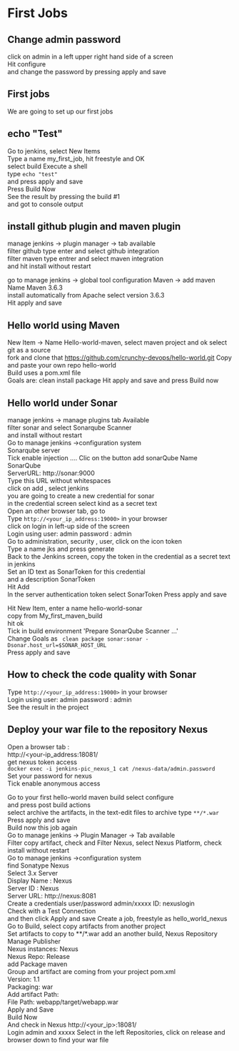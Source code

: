 # First Jobs
## Change admin password 
click on admin in a left upper right hand side of a screen  
Hit configure  
and change the password by pressing  apply and save  

## First jobs
We are going to set up our first jobs    

## echo "Test" 
Go to jenkins, select New Items  
Type a name my_first_job, hit freestyle and OK      
select build Execute a shell   
type ```echo "test"```  
and press  apply and save   
Press Build Now  
See the result by pressing the build #1  
and got to console output  

## install github plugin and maven plugin   
manage jenkins -> plugin manager -> tab available     
filter github type enter and select github integration  
filter maven type entrer and select maven integration     
and hit install without restart  

go to manage jenkins -> global tool configuration 
Maven -> add maven    
Name Maven 3.6.3  
install automatically from Apache select version 3.6.3  
Hit apply and save

## Hello world using Maven 
New Item -> Name Hello-world-maven, select  maven project and ok 
select git as a source   
fork and clone that https://github.com/crunchy-devops/hello-world.git
Copy and paste your own repo hello-world  
Build uses a pom.xml file   
Goals are: clean install package 
Hit apply and save 
and press Build now 

## Hello world under Sonar 
manage jenkins -> manage plugins  tab Available     
filter sonar and select Sonarqube Scanner  
and install without restart  
Go to manage jenkins ->configuration system   
Sonarqube server   
Tick enable injection  ....
Clic on the button add sonarQube
Name SonarQube  
ServerURL: http://sonar:9000    
Type this URL without whitespaces  
click on  add , select jenkins   
you are going to create a new credential for sonar     
in the credential screen select kind as a secret text   
Open an other browser tab, go to  
Type ```http://<your_ip_address:19000>``` in your browser    
click on login in left-up side of the screen    
Login using user: admin  password : admin  
Go to administration, security , user, click on the icon token  
Type a name jks and  press generate     
Back to the Jenkins screen, copy the token in the credential as a secret text in jenkins     
Set an ID text as SonarToken for this credential    
and a description SonarToken     
Hit Add  
In the server authentication token select SonarToken 
Press apply and save 

Hit New Item,  enter a name hello-world-sonar  
copy from  My_first_maven_build  
hit ok  
Tick in build environment 'Prepare SonarQube Scanner ...'    
Change Goals as ``` clean package sonar:sonar -Dsonar.host_url=$SONAR_HOST_URL```    
Press apply and save 

## How to check the code quality with Sonar
Type ```http://<your_ip_address:19000>``` in your browser  
Login using user: admin  password : admin  
See the result in the project  
 
## Deploy your war file to the repository Nexus
Open a browser tab :  
http://<your-ip_address:18081/  
get nexus token access     
```docker exec -i jenkins-pic_nexus_1 cat /nexus-data/admin.password```  
Set your password for nexus  
Tick enable anonymous access  

Go to your first hello-world maven build select configure   
and press post build actions  
select archive the artifacts, in the text-edit files to archive type ```**/*.war```
Press apply and save      
Build now this job again    
Go to manage jenkins -> Plugin Manager -> Tab available  
Filter copy artifact, check and 
Filter Nexus, select Nexus Platform,  check  
install without restart  
Go to manage jenkins ->configuration system     
find Sonatype Nexus  
Select 3.x Server   
Display Name :  Nexus  
Server ID :  Nexus  
Server URL: http://nexus:8081  
Create a credentials user/password  admin/xxxxx ID: nexuslogin   
Check with a Test Connection  
and then click Apply and save
Create a job, freestyle as hello_world_nexus    
Go to Build, select copy artifacts from another project  
Set artifacts to copy to **/*.war
add an another build, Nexus Repository Manage Publisher  
Nexus instances:  Nexus  
Nexus Repo: Release   
add Package maven   
Group and artifact are coming from your project pom.xml  
Version: 1.1  
Packaging: war  
Add artifact Path:  
File Path:  webapp/target/webapp.war  
Apply and Save  
Build Now  
And check in Nexus http://<your_ip>:18081/  
Login admin and xxxxx 
Select in the left  Repositories, click on release and browser down to find your war file






